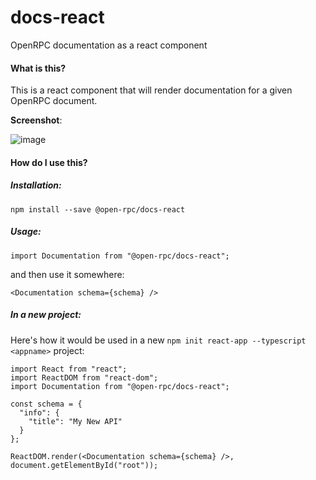 # docs-react
OpenRPC documentation as a react component

#### What is this?
This is a react component that will render documentation for a given OpenRPC document.

**Screenshot**:

![image](https://user-images.githubusercontent.com/364566/54795109-1b1f5b80-4c08-11e9-9ba9-cc2f2d96c692.png)


#### How do I use this?

##### Installation:
```
npm install --save @open-rpc/docs-react
```
##### Usage:
```
import Documentation from "@open-rpc/docs-react";
```
and then use it somewhere:

```
<Documentation schema={schema} />
```

##### In a new project:
Here's how it would be used in a new `npm init react-app --typescript <appname>`  project:
```
import React from "react";
import ReactDOM from "react-dom";
import Documentation from "@open-rpc/docs-react";

const schema = {
  "info": {
    "title": "My New API"
  }
};

ReactDOM.render(<Documentation schema={schema} />, document.getElementById("root"));
```
